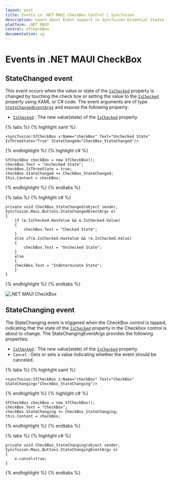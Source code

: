 ```yaml
---
layout: post
title: Events in .NET MAUI CheckBox Control | Syncfusion
description: Learn about Event support in Syncfusion Essential Studio .NET MAUI CheckBox control, its elements and more.
platform: .NET MAUI
control: SfCheckBox
documentation: ug
---
```


# Events in .NET MAUI CheckBox

## StateChanged event

This event occurs when the value or state of the [`IsChecked`](https://help.syncfusion.com/cr/maui/Syncfusion.Maui.Buttons.SfCheckBox.html#Syncfusion_Maui_Buttons_SfCheckBox_IsChecked) property is changed by touching the check box or setting the value to the [`IsChecked`](https://help.syncfusion.com/cr/maui/Syncfusion.Maui.Buttons.SfCheckBox.html#Syncfusion_Maui_Buttons_SfCheckBox_IsChecked) property using XAML or C# code. The event arguments are of type [`StateChangedEventArgs`](https://help.syncfusion.com/cr/maui/Syncfusion.Maui.Buttons.StateChangedEventArgs.html) and expose the following property:

* [`IsChecked`](https://help.syncfusion.com/cr/maui/Syncfusion.Maui.Buttons.SfCheckBox.html#Syncfusion_Maui_Buttons_SfCheckBox_IsChecked) : The new value(state) of the [`IsChecked`](https://help.syncfusion.com/cr/maui/Syncfusion.Maui.Buttons.SfCheckBox.html#Syncfusion_Maui_Buttons_SfCheckBox_IsChecked) property.


{% tabs %}
{% highlight xaml %}

    <syncfusion:SfCheckBox x:Name="checkBox" Text="Unchecked State" IsThreeState="True" StateChanged="CheckBox_StateChanged"/>

{% endhighlight %}
{% highlight c# %}

    SfCheckBox checkBox = new SfCheckBox();
    checkBox.Text = "Unchecked State";
    checkBox.IsThreeState = true;
    checkBox.StateChanged += CheckBox_StateChanged;
    this.Content = checkBox;
	
{% endhighlight %}
{% endtabs %}

{% tabs %}
{% highlight c# %}

    private void CheckBox_StateChanged(object sender, Syncfusion.Maui.Buttons.StateChangedEventArgs e)
    {
        if (e.IsChecked.HasValue && e.IsChecked.Value)
        {
            checkBox.Text = "Checked State";
        }
        else if(e.IsChecked.HasValue && !e.IsChecked.Value)
        {
            checkBox.Text = "Unchecked State";
        }
        else
        {
        checkBox.Text = "Indeterminate State";
        }
    }

{% endhighlight %}
{% endtabs %}

![.NET MAUI CheckBox](Images/Getting-Started/tristate.png)

## StateChanging event

The StateChanging event is triggered when the CheckBox control is tapped, indicating that the state of the [`IsChecked`](https://help.syncfusion.com/cr/maui/Syncfusion.Maui.Buttons.SfCheckBox.html#Syncfusion_Maui_Buttons_SfCheckBox_IsChecked) property in the Checkbox control is about to change. The StateChangingEventArgs provides the following properties:

* [`IsChecked`](https://help.syncfusion.com/cr/maui/Syncfusion.Maui.Buttons.SfCheckBox.html#Syncfusion_Maui_Buttons_SfCheckBox_IsChecked) : The new value(state) of the [`IsChecked`](https://help.syncfusion.com/cr/maui/Syncfusion.Maui.Buttons.SfCheckBox.html#Syncfusion_Maui_Buttons_SfCheckBox_IsChecked) property.
* `Cancel` : Gets or sets a value indicating whether the event should be canceled.

{% tabs %}
{% highlight xaml %}

    <syncfusion:SfCheckBox x:Name="checkBox" Text="CheckBox" StateChanging="CheckBox_StateChanging"/>

{% endhighlight %}
{% highlight c# %}

    SfCheckBox checkBox = new SfCheckBox();
    checkBox.Text = "CheckBox";
    checkBox.StateChanging += CheckBox_StateChanging;
    this.Content = checkBox;
	
{% endhighlight %}
{% endtabs %}

{% tabs %}
{% highlight c# %}

    private void CheckBox_StateChanging(object sender, Syncfusion.Maui.Buttons.StateChangingEventArgs e)
    {
        e.cancel=true;
    }

{% endhighlight %}
{% endtabs %}